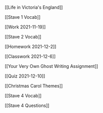 [[Life in Victoria's England]]

[[Stave 1 Vocab]]

[[Work 2021-11-19]]

[[Stave 2 Vocab]]

[[Homework 2021-12-2]]

[[Classwork 2021-12-6]]

[[Your Very Own Ghost Writing Assignment]]

[[Quiz 2021-12-10]]

[[Christmas Carol Themes]]

[[Stave 4 Vocab]]

[[Stave 4 Questions]]